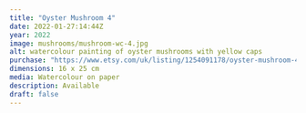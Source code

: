 ```yaml
---
title: "Oyster Mushroom 4"
date: 2022-01-27:14:44Z
year: 2022
image: mushrooms/mushroom-wc-4.jpg
alt: watercolour painting of oyster mushrooms with yellow caps
purchase: "https://www.etsy.com/uk/listing/1254091178/oyster-mushroom-4"
dimensions: 16 x 25 cm
media: Watercolour on paper
description: Available
draft: false
---
```


